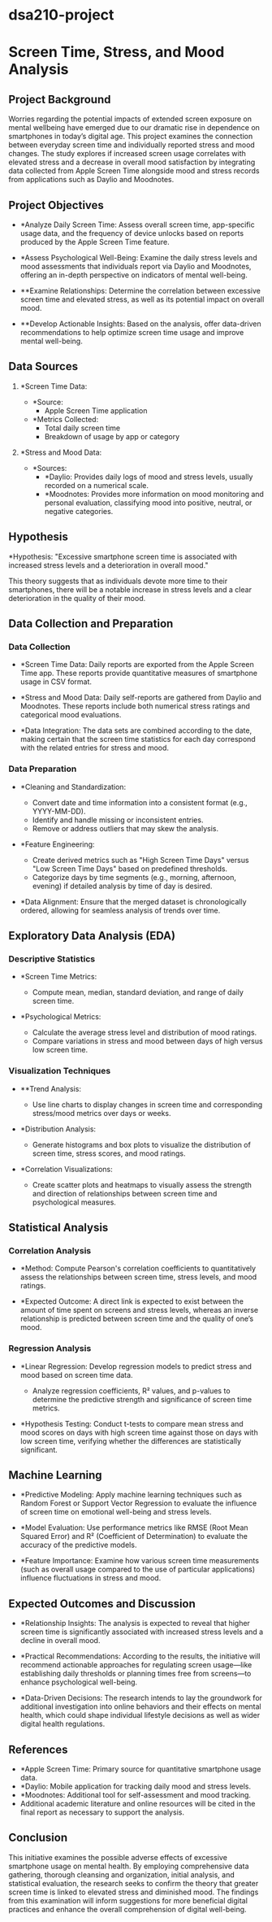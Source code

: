 # dsa210-project
# Screen Time, Stress, and Mood Analysis





## Project Background
Worries regarding the potential impacts of extended screen exposure on mental wellbeing have emerged due to our dramatic rise in dependence on smartphones in today’s digital age. This project examines the connection between everyday screen time and individually reported stress and mood changes. The study explores if increased screen usage correlates with elevated stress and a decrease in overall mood satisfaction by integrating data collected from Apple Screen Time alongside mood and stress records from applications such as Daylio and Moodnotes.


## Project Objectives
- *Analyze Daily Screen Time:
 Assess overall screen time, app-specific usage data, and the frequency of device unlocks based on reports produced by the Apple Screen Time feature.
  
- *Assess Psychological Well-Being:
 Examine the daily stress levels and mood assessments that individuals report via Daylio and Moodnotes, offering an in-depth perspective on indicators of mental well-being.

  
- **Examine Relationships:
  Determine the correlation between excessive screen time and elevated stress, as well as its potential impact on overall mood.
  
- **Develop Actionable Insights:
  Based on the analysis, offer data-driven recommendations to help optimize screen time usage and improve mental well-being.


## Data Sources
1. *Screen Time Data:
   - *Source:
     - Apple Screen Time application  
   - *Metrics Collected:
     - Total daily screen time
     - Breakdown of usage by app or category
      

2. *Stress and Mood Data:
   - *Sources:
     - *Daylio: Provides daily logs of mood and stress levels, usually recorded on a numerical scale.
     - *Moodnotes: Provides more information on mood monitoring and personal evaluation, classifying mood into positive, neutral, or negative categories.


## Hypothesis
*Hypothesis: 
"Excessive smartphone screen time is associated with increased stress levels and a deterioration in overall mood."  

This theory suggests that as individuals devote more time to their smartphones, there will be a notable increase in stress levels and a clear deterioration in the quality of their mood.


## Data Collection and Preparation
### Data Collection
- *Screen Time Data:
  Daily reports are exported from the Apple Screen Time app. These reports provide quantitative measures of smartphone usage in CSV format.
  
- *Stress and Mood Data:
  Daily self-reports are gathered from Daylio and Moodnotes. These reports include both numerical stress ratings and categorical mood evaluations.
  
- *Data Integration:
 The data sets are combined according to the date, making certain that the screen time statistics for each day correspond with the related entries for stress and mood.


### Data Preparation
- *Cleaning and Standardization:
  - Convert date and time information into a consistent format (e.g., YYYY-MM-DD).  
  - Identify and handle missing or inconsistent entries.  
  - Remove or address outliers that may skew the analysis.
  
- *Feature Engineering:
  - Create derived metrics such as "High Screen Time Days" versus "Low Screen Time Days" based on predefined thresholds.  
  - Categorize days by time segments (e.g., morning, afternoon, evening) if detailed analysis by time of day is desired.
  
- *Data Alignment:
  Ensure that the merged dataset is chronologically ordered, allowing for seamless analysis of trends over time.

## Exploratory Data Analysis (EDA)
### Descriptive Statistics
- *Screen Time Metrics:
  - Compute mean, median, standard deviation, and range of daily screen time.
  
- *Psychological Metrics:
  - Calculate the average stress level and distribution of mood ratings.  
  - Compare variations in stress and mood between days of high versus low screen time.

### Visualization Techniques
- **Trend Analysis:
  - Use line charts to display changes in screen time and corresponding stress/mood metrics over days or weeks.
  
- *Distribution Analysis:
  - Generate histograms and box plots to visualize the distribution of screen time, stress scores, and mood ratings.
  
- *Correlation Visualizations:
  - Create scatter plots and heatmaps to visually assess the strength and direction of relationships between screen time and psychological measures.

## Statistical Analysis
### Correlation Analysis
- *Method: 
  Compute Pearson's correlation coefficients to quantitatively assess the relationships between screen time, stress levels, and mood ratings.
  
- *Expected Outcome:
  A direct link is expected to exist between the amount of time spent on screens and stress levels, whereas an inverse relationship is predicted between screen time and the quality of        one’s mood.

### Regression Analysis
- *Linear Regression:
  Develop regression models to predict stress and mood based on screen time data.  
  - Analyze regression coefficients, R² values, and p-values to determine the predictive strength and significance of screen time metrics.
  
- *Hypothesis Testing:
  Conduct t-tests to compare mean stress and mood scores on days with high screen time against those on days with low screen time, verifying whether the differences are statistically         significant.

## Machine Learning
- *Predictive Modeling:
 Apply machine learning techniques such as Random Forest or Support Vector Regression to evaluate the influence of screen time on emotional well-being and stress levels.
  
- *Model Evaluation:
  Use performance metrics like RMSE (Root Mean Squared Error) and R² (Coefficient of Determination) to evaluate the accuracy of the predictive models.
  
- *Feature Importance:
  Examine how various screen time measurements (such as overall usage compared to the use of particular applications) influence fluctuations in stress and mood.

## Expected Outcomes and Discussion
- *Relationship Insights:
  The analysis is expected to reveal that higher screen time is significantly associated with increased stress levels and a decline in overall mood.
  
- *Practical Recommendations:
  According to the results, the initiative will recommend actionable approaches for regulating screen usage—like establishing daily thresholds or planning times free from screens—to          enhance psychological well-being.
  
- *Data-Driven Decisions:
  The research intends to lay the groundwork for additional investigation into online behaviors and their effects on mental health, which could shape individual lifestyle decisions as well   as wider digital health regulations.

## References
- *Apple Screen Time: Primary source for quantitative smartphone usage data.
- *Daylio: Mobile application for tracking daily mood and stress levels.
- *Moodnotes: Additional tool for self-assessment and mood tracking.
- Additional academic literature and online resources will be cited in the final report as necessary to support the analysis.

## Conclusion
This initiative examines the possible adverse effects of excessive smartphone usage on mental health. By employing comprehensive data gathering, thorough cleansing and organization, initial analysis, and statistical evaluation, the research seeks to confirm the theory that greater screen time is linked to elevated stress and diminished mood. The findings from this examination will inform suggestions for more beneficial digital practices and enhance the overall comprehension of digital well-being.
